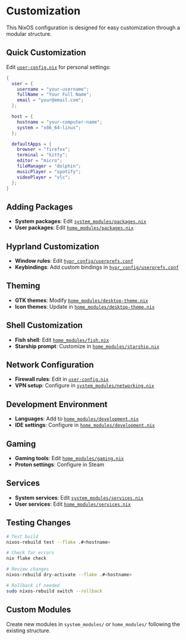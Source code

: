 # Customization

This NixOS configuration is designed for easy customization through a modular structure.

## Quick Customization

Edit [`user-config.nix`](../user-config.nix) for personal settings:

```nix
{
  user = {
    username = "your-username";
    fullName = "Your Full Name";
    email = "your@email.com";
  };

  host = {
    hostname = "your-computer-name";
    system = "x86_64-linux";
  };

  defaultApps = {
    browser = "firefox";
    terminal = "kitty";
    editor = "micro";
    fileManager = "dolphin";
    musicPlayer = "spotify";
    videoPlayer = "vlc";
  };
}
```

## Adding Packages

- **System packages**: Edit [`system_modules/packages.nix`](../system_modules/packages.nix)
- **User packages**: Edit [`home_modules/packages.nix`](../home_modules/packages.nix)

## Hyprland Customization

- **Window rules**: Edit [`hypr_config/userprefs.conf`](../hypr_config/userprefs.conf)
- **Keybindings**: Add custom bindings in [`hypr_config/userprefs.conf`](../hypr_config/userprefs.conf)

## Theming

- **GTK themes**: Modify [`home_modules/desktop-theme.nix`](../home_modules/desktop-theme.nix)
- **Icon themes**: Update in [`home_modules/desktop-theme.nix`](../home_modules/desktop-theme.nix)

## Shell Customization

- **Fish shell**: Edit [`home_modules/fish.nix`](../home_modules/fish.nix)
- **Starship prompt**: Customize in [`home_modules/starship.nix`](../home_modules/starship.nix)

## Network Configuration

- **Firewall rules**: Edit in [`user-config.nix`](../user-config.nix)
- **VPN setup**: Configure in [`system_modules/networking.nix`](../system_modules/networking.nix)

## Development Environment

- **Languages**: Add to [`home_modules/development.nix`](../home_modules/development.nix)
- **IDE settings**: Configure in [`home_modules/development.nix`](../home_modules/development.nix)

## Gaming

- **Gaming tools**: Edit [`home_modules/gaming.nix`](../home_modules/gaming.nix)
- **Proton settings**: Configure in Steam

## Services

- **System services**: Edit [`system_modules/services.nix`](../system_modules/services.nix)
- **User services**: Edit [`home_modules/services.nix`](../home_modules/services.nix)

## Testing Changes

```bash
# Test build
nixos-rebuild test --flake .#<hostname>

# Check for errors
nix flake check

# Review changes
nixos-rebuild dry-activate --flake .#<hostname>

# Rollback if needed
sudo nixos-rebuild switch --rollback
```

## Custom Modules

Create new modules in `system_modules/` or `home_modules/` following the existing structure.